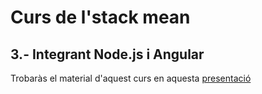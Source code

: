 # Curs de l'stack mean
## 3.- Integrant Node.js i Angular

Trobaràs el material d'aquest curs en aquesta [presentació](https://docs.google.com/presentation/d/10fpvkNh6YO64J6Eni1yGlOzwefnGfrOFysePkv0iAsM)